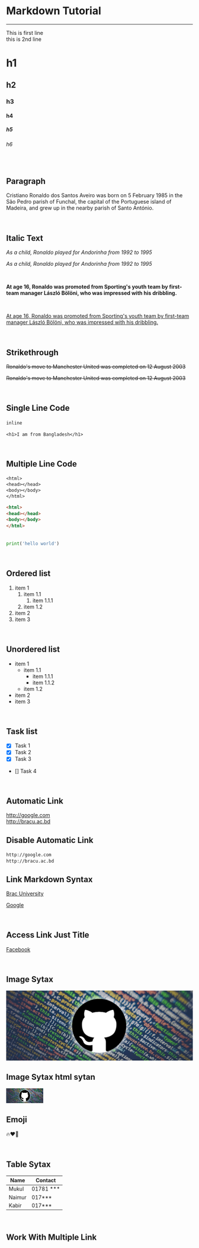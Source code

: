 <!--markdown toturial-->

# Markdown Tutorial  

---
This is first line  
this is 2nd line  

# h1
## h2
### h3
#### h4
##### h5
###### h6   

</br>

## Paragraph

<p>Cristiano Ronaldo dos Santos Aveiro was born on 5 February 1985 in the São Pedro parish of Funchal, the capital of the Portuguese island of Madeira, and grew up in the nearby parish of Santo António.</p>  

</br>

## Italic Text

<i>As a child, Ronaldo played for Andorinha from 1992 to 1995</i>  

_As a child, Ronaldo played for Andorinha from 1992 to 1995_  

</br>

__At age 16, Ronaldo was promoted from Sporting's youth team by first-team manager László Bölöni, who was impressed with his dribbling.__  

</br>

<u>At age 16, Ronaldo was promoted from Sporting's youth team by first-team manager László Bölöni, who was impressed with his dribbling.</u>  

</br>

## Strikethrough  

<del>Ronaldo's move to Manchester United was completed on 12 August 2003</del>  

~~Ronaldo's move to Manchester United was completed on 12 August 2003~~

</br>

## Single Line Code

`inline`

`<h1>I am from Bangladesh</h1>`

</br>

## Multiple Line Code


```
<html>
<head></head>
<body></body>
</html>
```  

```html
<html>
<head></head>
<body></body>
</html>
```  

```python

print('hello world')

```  

</br>

## Ordered list

1. item 1 
    1. item 1.1  
        1. item 1.1.1
    2. item 1.2 
2. item 2
3. item 3   

</br>

## Unordered list

- item 1
    - item 1.1
        - item 1.1.1
        - item 1.1.2
    - item 1.2
- item 2
- item 3

</br>

## Task list

- [x] Task 1
- [x] Task 2
- [x] Task 3
- [] Task 4

</br>

## Automatic Link  

http://google.com  
http://bracu.ac.bd 

## Disable Automatic Link  

`http://google.com`  
`http://bracu.ac.bd`  

## Link Markdown Syntax  



[Brac University](http://bracu.ac.bd )

[Google](http://google.com)  

</br>

## Access Link Just Title  

[Facebook][social_media]  

</br>

## Image Sytax


![git_Picture](.\images\git_picture_1.PNG)  

## Image Sytax html sytan

<img src='.\images\git_picture_1.png' height="40" width="100" title="GitHub Image"/>


</br>

## Emoji  

🔥❤️🥹

</br>

## Table Sytax


| Name | Contact |  
| ---- | -------- |   
| Mukul | 01781 *** |
| Naimur | 017*** |
| Kabir | 017*** |



</br>

## Work With Multiple Link  

[social_media]: http://facebook.com



